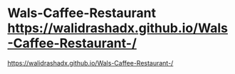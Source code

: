 # Wals-Caffee-Restaurant https://walidrashadx.github.io/Wals-Caffee-Restaurant-/
https://walidrashadx.github.io/Wals-Caffee-Restaurant-/
